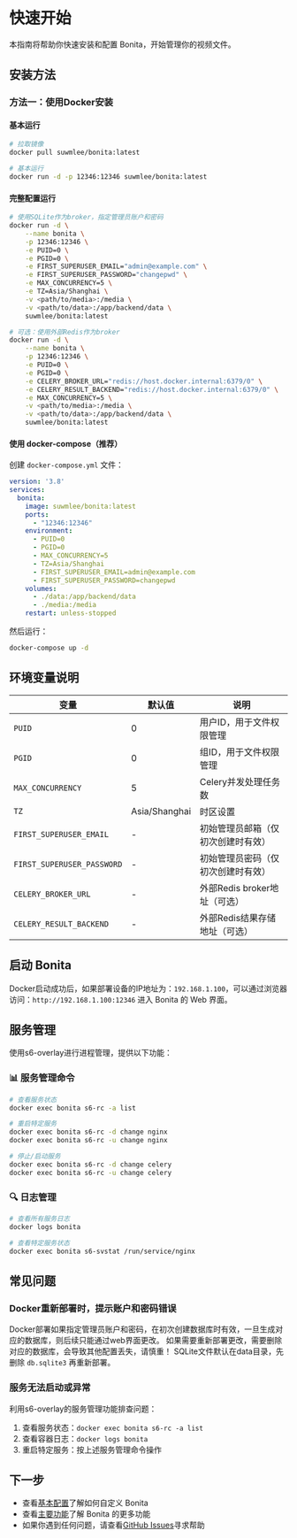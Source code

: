 # 快速开始

本指南将帮助你快速安装和配置 Bonita，开始管理你的视频文件。

## 安装方法

### 方法一：使用Docker安装

#### 基本运行
```bash
# 拉取镜像
docker pull suwmlee/bonita:latest

# 基本运行
docker run -d -p 12346:12346 suwmlee/bonita:latest
```

#### 完整配置运行
```bash
# 使用SQLite作为broker，指定管理员账户和密码
docker run -d \
    --name bonita \
    -p 12346:12346 \
    -e PUID=0 \
    -e PGID=0 \
    -e FIRST_SUPERUSER_EMAIL="admin@example.com" \
    -e FIRST_SUPERUSER_PASSWORD="changepwd" \
    -e MAX_CONCURRENCY=5 \
    -e TZ=Asia/Shanghai \
    -v <path/to/media>:/media \
    -v <path/to/data>:/app/backend/data \
    suwmlee/bonita:latest

# 可选：使用外部Redis作为broker
docker run -d \
    --name bonita \
    -p 12346:12346 \
    -e PUID=0 \
    -e PGID=0 \
    -e CELERY_BROKER_URL="redis://host.docker.internal:6379/0" \
    -e CELERY_RESULT_BACKEND="redis://host.docker.internal:6379/0" \
    -e MAX_CONCURRENCY=5 \
    -v <path/to/media>:/media \
    -v <path/to/data>:/app/backend/data \
    suwmlee/bonita:latest
```

#### 使用 docker-compose（推荐）
创建 `docker-compose.yml` 文件：

```yaml
version: '3.8'
services:
  bonita:
    image: suwmlee/bonita:latest
    ports:
      - "12346:12346"
    environment:
      - PUID=0
      - PGID=0
      - MAX_CONCURRENCY=5
      - TZ=Asia/Shanghai
      - FIRST_SUPERUSER_EMAIL=admin@example.com
      - FIRST_SUPERUSER_PASSWORD=changepwd
    volumes:
      - ./data:/app/backend/data
      - ./media:/media
    restart: unless-stopped
```

然后运行：
```bash
docker-compose up -d
```

## 环境变量说明

| 变量                       | 默认值        | 说明                               |
| -------------------------- | ------------- | ---------------------------------- |
| `PUID`                     | 0             | 用户ID，用于文件权限管理           |
| `PGID`                     | 0             | 组ID，用于文件权限管理             |
| `MAX_CONCURRENCY`          | 5             | Celery并发处理任务数               |
| `TZ`                       | Asia/Shanghai | 时区设置                           |
| `FIRST_SUPERUSER_EMAIL`    | -             | 初始管理员邮箱（仅初次创建时有效） |
| `FIRST_SUPERUSER_PASSWORD` | -             | 初始管理员密码（仅初次创建时有效） |
| `CELERY_BROKER_URL`        | -             | 外部Redis broker地址（可选）       |
| `CELERY_RESULT_BACKEND`    | -             | 外部Redis结果存储地址（可选）      |

## 启动 Bonita

Docker启动成功后，如果部署设备的IP地址为：`192.168.1.100`，可以通过浏览器访问：`http://192.168.1.100:12346` 进入 Bonita 的 Web 界面。

## 服务管理

使用s6-overlay进行进程管理，提供以下功能：

### 📊 **服务管理命令**
```bash
# 查看服务状态
docker exec bonita s6-rc -a list

# 重启特定服务
docker exec bonita s6-rc -d change nginx
docker exec bonita s6-rc -u change nginx

# 停止/启动服务
docker exec bonita s6-rc -d change celery
docker exec bonita s6-rc -u change celery
```

### 🔍 **日志管理**
```bash
# 查看所有服务日志
docker logs bonita

# 查看特定服务状态
docker exec bonita s6-svstat /run/service/nginx
```

## 常见问题

### Docker重新部署时，提示账户和密码错误

Docker部署如果指定管理员账户和密码，在初次创建数据库时有效，一旦生成对应的数据库，则后续只能通过web界面更改。
如果需要重新部署更改，需要删除对应的数据库，会导致其他配置丢失，请慎重！
SQLite文件默认在data目录，先删除 `db.sqlite3` 再重新部署。

### 服务无法启动或异常

利用s6-overlay的服务管理功能排查问题：
1. 查看服务状态：`docker exec bonita s6-rc -a list`
2. 查看容器日志：`docker logs bonita`
3. 重启特定服务：按上述服务管理命令操作

## 下一步

- 查看[基本配置](./config.md)了解如何自定义 Bonita
- 查看[主要功能](./features.md)了解 Bonita 的更多功能
- 如果你遇到任何问题，请查看[GitHub Issues](https://github.com/Suwmlee/bonita/issues)寻求帮助 